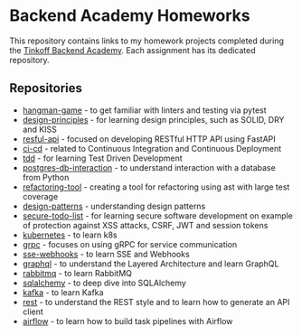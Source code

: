 # Backend Academy Homeworks

This repository contains links to my homework projects completed during 
the [Tinkoff Backend Academy](https://fintech.tinkoff.ru/academy/backend/). Each assignment has its dedicated repository.

## Repositories

- [hangman-game](https://github.com/ilystsov/hangman-game/tree/hw_4) - to get familiar with linters and testing via pytest
- [design-principles](https://github.com/ilystsov/design-principles/tree/hw_3) -  for learning design principles, such as SOLID, DRY and KISS
- [resful-api](https://github.com/ilystsov/restful-api/tree/hw_5) - focused on developing RESTful HTTP API using FastAPI
- [ci-cd](https://github.com/ilystsov/cicd) -  related to Continuous Integration and Continuous Deployment
- [tdd](https://github.com/ilystsov/tdd/tree/hw_8) -  for learning Test Driven Development 
- [postgres-db-interaction](https://github.com/ilystsov/postgres-db-interaction/tree/hw_10) - to understand interaction with a database from Python 
- [refactoring-tool](https://github.com/ilystsov/refactoring-tool) - creating a tool for refactoring using ast with large test coverage
- [design-patterns](https://github.com/ilystsov/design-patterns/tree/hw_12) - understanding design patterns
- [secure-todo-list](https://github.com/ilystsov/secure-todo-list/tree/hw_13) - for learning secure software development on example of 
protection against XSS attacks, CSRF, JWT and session tokens
- [kubernetes](https://github.com/ilystsov/kubernetes/tree/hw_1) - to learn k8s
- [grpc](https://github.com/ilystsov/grpc/tree/hw_2) - focuses on using gRPC for service communication
- [sse-webhooks](https://github.com/ilystsov/sse-webhooks/tree/hw_3) - to learn SSE and Webhooks
- [graphql](https://github.com/ilystsov/graphql/tree/homework) - to understand the Layered Architecture and learn GraphQL
- [rabbitmq](https://github.com/ilystsov/rabbitmq/tree/homework) - to learn RabbitMQ
- [sqlalchemy](https://github.com/ilystsov/sqlalchemy/tree/homework) - to deep dive into SQLAlchemy
- [kafka](https://github.com/ilystsov/kafka/tree/homework) - to learn Kafka
- [rest](https://github.com/ilystsov/rest/tree/homework) - to understand the REST style and to learn how to generate an API client
- [airflow](https://github.com/ilystsov/airflow) - to learn how to build task pipelines with Airflow
